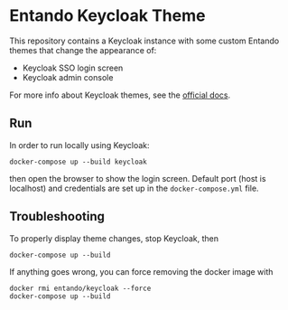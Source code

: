 # Entando Keycloak Theme
This repository contains a Keycloak instance with some custom Entando themes that change the appearance of:

* Keycloak SSO login screen
* Keycloak admin console

For more info about Keycloak themes, see the [official docs](https://www.keycloak.org/docs/latest/server_development/#_themes).

## Run
In order to run locally using Keycloak:

```
docker-compose up --build keycloak
```

then open the browser to show the login screen. Default port (host is localhost) and credentials are set up in the `docker-compose.yml` file.

## Troubleshooting
To properly display theme changes, stop Keycloak, then

```
docker-compose up --build
```

If anything goes wrong, you can force removing the docker image with 

```
docker rmi entando/keycloak --force
docker-compose up --build
```
